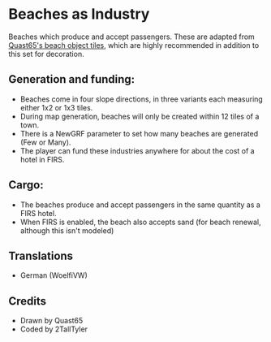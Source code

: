 # Beaches as Industry

Beaches which produce and accept passengers. These are adapted from [Quast65's beach object tiles](https://www.tt-forums.net/viewtopic.php?t=62258), which are highly recommended in addition to this set for decoration.

## Generation and funding:
- Beaches come in four slope directions, in three variants each measuring either 1x2 or 1x3 tiles.
- During map generation, beaches will only be created within 12 tiles of a town.
- There is a NewGRF parameter to set how many beaches are generated (Few or Many).
- The player can fund these industries anywhere for about the cost of a hotel in FIRS.
## Cargo:
- The beaches produce and accept passengers in the same quantity as a FIRS hotel.
- When FIRS is enabled, the beach also accepts sand (for beach renewal, although this isn't modeled)

## Translations
- German (WoelfiVW)

## Credits
- Drawn by Quast65
- Coded by 2TallTyler